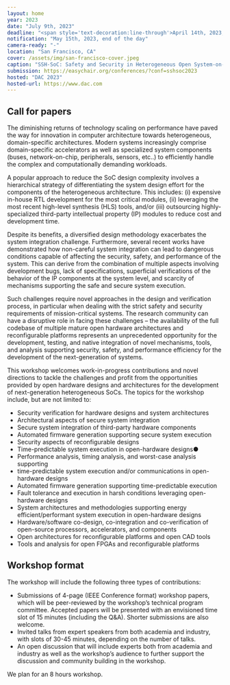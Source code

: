 ```yaml
---
layout: home
year: 2023
date: "July 9th, 2023"
deadline: "<span style='text-decoration:line-through'>April 14th, 2023, Anywhere on Earth</span><br> April 21st, 2023, Anywhere on Earth"
notification: "May 15th, 2023, end of the day"
camera-ready: "-"
location: "San Francisco, CA"
cover: /assets/img/san-francisco-cover.jpeg
caption: "SSH-SoC: Safety and Security in Heterogeneous Open System-on-Chip Platforms"
submission: https://easychair.org/conferences/?conf=sshsoc2023
hosted: "DAC 2023"
hosted-url: https://www.dac.com
---
```



## Call for papers

The diminishing returns of technology scaling on performance have paved the way for innovation in computer architecture towards heterogeneous, domain-specific architectures. Modern systems increasingly comprise domain-specific accelerators as well as specialized system components (buses, network-on-chip, peripherals, sensors, etc..) to efficiently handle the complex and computationally demanding workloads.

A popular approach to reduce the SoC design complexity involves a hierarchical strategy of differentiating the system design effort for the components of the heterogeneous architecture. This includes: (i) expensive in-house RTL development for the most critical modules, (ii) leveraging the most recent high-level synthesis (HLS) tools, and/or (iii) outsourcing highly-specialized third-party intellectual property (IP) modules to reduce cost and development time.

Despite its benefits, a diversified design methodology exacerbates the system integration challenge. Furthermore, several recent works have demonstrated how non-careful system integration can lead to dangerous conditions capable of affecting the security, safety, and performance of the system. This can derive from the combination of multiple aspects involving development bugs, lack of specifications, superficial verifications of the behavior of the IP components at the system level, and scarcity of mechanisms supporting the safe and secure system execution.

Such challenges require novel approaches in the design and verification process, in particular when dealing with the strict safety and security requirements of mission-critical systems. The research community can have a disruptive role in facing these challenges – the availability of the full codebase of multiple mature open hardware architectures and reconfigurable platforms represents an unprecedented opportunity for the development, testing, and native integration of novel mechanisms, tools, and analysis supporting security, safety, and performance efficiency for the development of the next-generation of systems. 

This workshop welcomes work-in-progress contributions and novel directions to tackle the challenges and profit from the opportunities provided by open hardware designs and architectures for the development of next-generation heterogeneous SoCs. The topics for the workshop include, but are not limited to:

- Security verification for hardware designs and system architectures
- Architectural aspects of secure system integration
- Secure system integration of third-party hardware components
- Automated firmware generation supporting secure system execution
- Security aspects of reconfigurable designs
- Time-predictable system execution in open-hardware designs●
- Performance analysis, timing analysis, and worst-case analysis supporting
- time-predictable system execution and/or communications in open-hardware designs
- Automated firmware generation supporting time-predictable execution
- Fault tolerance and execution in harsh conditions leveraging open-hardware designs
- System architectures and methodologies supporting energy efficient/performant system execution in open-hardware designs
- Hardware/software co-design, co-integration and co-verification of open-source processors, accelerators, and components
- Open architectures for reconfigurable platforms and open CAD tools
- Tools and analysis for open FPGAs and reconfigurable platforms

## Workshop format

The workshop will include the following three types of contributions:
- Submissions of 4-page (IEEE Conference format) workshop papers, which will be peer-reviewed by the workshop’s technical program committee. Accepted papers will be presented with an envisioned time slot of 15 minutes (including the Q&A). Shorter submissions are also welcome.
- Invited talks from expert speakers from both academia and industry, with slots of 30-45 minutes, depending on the number of talks.
- An open discussion that will include experts both from academia and industry as well as the workshop’s audience to further support the discussion and community building in the workshop.

We plan for an 8 hours workshop. 
